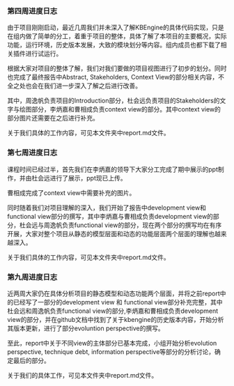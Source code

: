### 第四周进度日志

由于项目刚刚启动，最近几周我们并未深入了解KBEngine的具体代码实现，只是在组内做了简单的分工，着重于项目的整体，具体了解了本项目的主要概况，实际功能，运行环境，历史版本发展，大致的模块划分等内容。组内成员也都下载了相关插件进行试运行。

根据大家对项目的整体了解，我们对我们要做的项目视图进行了初步的划分。同时也完成了最终报告中Abstract, Stakeholders, Context View的部分相关内容，不全之处也会在我们进一步深入了解之后进行改善。

其中，周逸帆负责项目的Introduction部分，杜会远负责项目的Stakeholders的文字与绘图部分，李炳嘉和曹相成负责context view的部分。其中context view的部分图片还需要在之后进行补充。

关于我们具体的工作内容，可见本文件夹中report.md文件。

### 第七周进度日志

课程时间已经过半，首先我们在李炳嘉的领导下大家分工完成了期中展示的ppt制作，并由杜会远进行了展示，ppt现已上传。

曹相成完成了context view中需要补充的图片。

同时随着我们对项目理解的深入，我们开始了报告中development view和functional view部分的撰写，其中李炳嘉与曹相成负责development view的部分，杜会远与周逸帆负责functional view的部分，现在两个部分的撰写均在有序开展，大家对整个项目从静态的模型层面和动态的功能层面两个层面的理解也越来越深入。

关于我们具体的工作内容，可见本文件夹中report.md文件。



### 第九周进度日志

近两周大家仍在具体分析项目的静态模型和动态功能两个层面，并将之前report中的已经写了一部分的development view 和 functional view部分补充完整，其中杜会远和周逸帆负责functional view的部分,李炳嘉和曹相成负责development view的部分，并在github文档中找到了关于kbengine的历史版本内容，开始分析其版本更新，进行了部分evoluntion perspective的撰写。

至此，report中关于不同view的主体部分已基本完成，小组开始分析evolution perspective, technique debt, information perspective等部分的分析讨论，确定最后的部分。

关于我们的具体工作，可见本文件夹中report.md文件。

